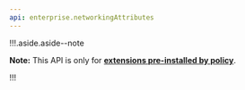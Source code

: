 ```yaml
---
api: enterprise.networkingAttributes
---
```


!!!.aside.aside--note

**Note:** This API is only for **[extensions pre-installed by policy][1]**.

!!!

[1]: https://support.google.com/chrome/a/answer/1375694?hl=en
